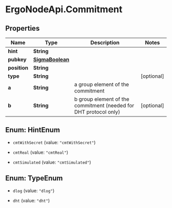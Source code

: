 # ErgoNodeApi.Commitment

## Properties

Name | Type | Description | Notes
------------ | ------------- | ------------- | -------------
**hint** | **String** |  | 
**pubkey** | [**SigmaBoolean**](SigmaBoolean.md) |  | 
**position** | **String** |  | 
**type** | **String** |  | [optional] 
**a** | **String** | a group element of the commitment | 
**b** | **String** | b group element of the commitment (needed for DHT protocol only) | [optional] 



## Enum: HintEnum


* `cmtWithSecret` (value: `"cmtWithSecret"`)

* `cmtReal` (value: `"cmtReal"`)

* `cmtSimulated` (value: `"cmtSimulated"`)





## Enum: TypeEnum


* `dlog` (value: `"dlog"`)

* `dht` (value: `"dht"`)




